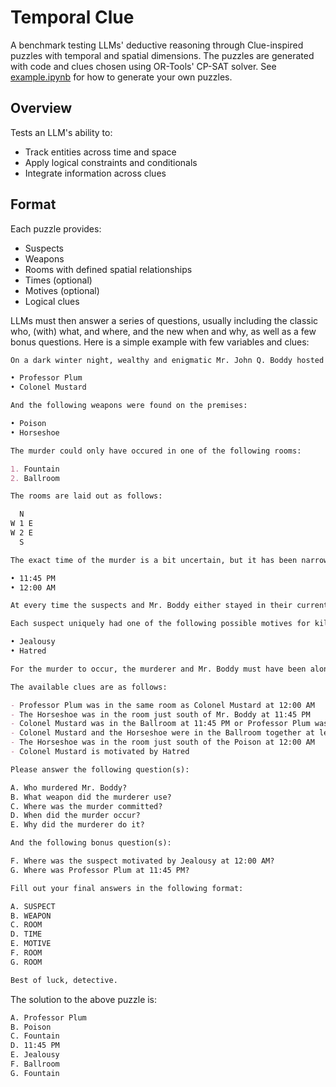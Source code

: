 # Temporal Clue

A benchmark testing LLMs' deductive reasoning through Clue-inspired puzzles with temporal and spatial dimensions. The puzzles are generated with code and clues chosen using OR-Tools' CP-SAT solver. See [example.ipynb](https://github.com/bradhilton/temporal-clue/blob/main/example.ipynb) for how to generate your own puzzles.

## Overview

Tests an LLM's ability to:

- Track entities across time and space
- Apply logical constraints and conditionals
- Integrate information across clues

## Format

Each puzzle provides:

- Suspects
- Weapons
- Rooms with defined spatial relationships
- Times (optional)
- Motives (optional)
- Logical clues

LLMs must then answer a series of questions, usually including the classic who, (with) what, and where, and the new when and why, as well as a few bonus questions. Here is a simple example with few variables and clues:

```md
On a dark winter night, wealthy and enigmatic Mr. John Q. Boddy hosted a small, but lavish, dinner party for some of his closest associates. However, the night ended in tragedy when Mr. Boddy was found dead in one of the rooms of Tudor Mansion in the early hours of the morning. The following persons of interest have been identified as suspects:

• Professor Plum
• Colonel Mustard

And the following weapons were found on the premises:

• Poison
• Horseshoe

The murder could only have occured in one of the following rooms:

1. Fountain
2. Ballroom

The rooms are laid out as follows:

  N  
W 1 E
W 2 E
  S

The exact time of the murder is a bit uncertain, but it has been narrowed down to one of the following times:

• 11:45 PM
• 12:00 AM

At every time the suspects and Mr. Boddy either stayed in their current room or moved to an orthogonally adjacent room (north, south, east, or west). Weapons could be moved by suspects between rooms as well.

Each suspect uniquely had one of the following possible motives for killing Mr. Boddy:

• Jealousy
• Hatred

For the murder to occur, the murderer and Mr. Boddy must have been alone in a room with at least one weapon at some point in the night. Any clue about Mr. Boddy's whereabouts should be read as "Mr. Boddy (dead or alive) ..."

The available clues are as follows:

- Professor Plum was in the same room as Colonel Mustard at 12:00 AM
- The Horseshoe was in the room just south of Mr. Boddy at 11:45 PM
- Colonel Mustard was in the Ballroom at 11:45 PM or Professor Plum was at the Fountain at 12:00 AM
- Colonel Mustard and the Horseshoe were in the Ballroom together at least once
- The Horseshoe was in the room just south of the Poison at 12:00 AM
- Colonel Mustard is motivated by Hatred

Please answer the following question(s):

A. Who murdered Mr. Boddy?
B. What weapon did the murderer use?
C. Where was the murder committed?
D. When did the murder occur?
E. Why did the murderer do it?

And the following bonus question(s):

F. Where was the suspect motivated by Jealousy at 12:00 AM?
G. Where was Professor Plum at 11:45 PM?

Fill out your final answers in the following format:

A. SUSPECT
B. WEAPON
C. ROOM
D. TIME
E. MOTIVE
F. ROOM
G. ROOM

Best of luck, detective.
```

The solution to the above puzzle is:

```md
A. Professor Plum
B. Poison
C. Fountain
D. 11:45 PM
E. Jealousy
F. Ballroom
G. Fountain
```
